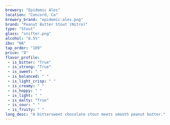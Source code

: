 ```yaml
---
brewery: "Epidemic Ales"
location: "Concord, Ca"
brewery_brand: "epidemic-ales.png"
brand: "Peanut Butter Stout (Nitro)"
type: "Stout"
glass: "snifter.png"
alcohol: "8.5%"
ibu: "NA"
tap_order: "109"
price: "8"
flavor_profile:
 - is_bitter: "True"
 - is_strong: "True"
 - is_sweet: " "
 - is_balanced: " "
 - is_light_crisp: " "
 - is_creamy: " "
 - is_hoppy: " "
 - is_light: " "
 - is_malty: "True"
 - is_sour: " "
 - is_fruity: " " 
long_desc: "A bittersweet chocolate stout meets smooth peanut butter."
---
```

